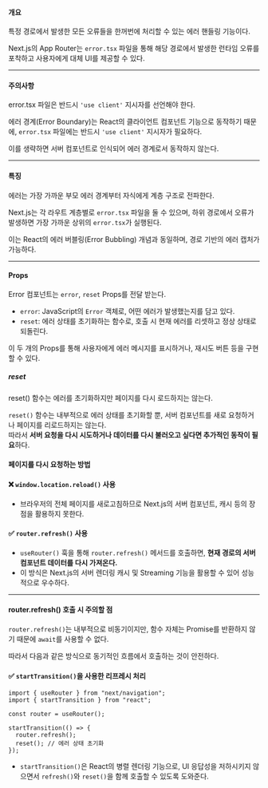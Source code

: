 #### 개요 
특정 경로에서 발생한 모든 오류들을 한꺼번에 처리할 수 있는 에러 핸들링 기능이다.

Next.js의 App Router는 `error.tsx` 파일을 통해 해당 경로에서 발생한 런타임 오류를 포착하고 사용자에게 대체 UI를 제공할 수 있다.

---

#### 주의사항 
error.tsx 파일은 반드시 `'use client'` 지시자를 선언해야 한다.

에러 경계(Error Boundary)는 React의 클라이언트 컴포넌트 기능으로 동작하기 때문에, `error.tsx` 파일에는 반드시 `'use client'` 지시자가 필요하다. 

이를 생략하면 서버 컴포넌트로 인식되어 에러 경계로서 동작하지 않는다.

---
#### 특징
에러는 가장 가까운 부모 에러 경계부터 자식에게 계층 구조로 전파한다.

Next.js는 각 라우트 계층별로 `error.tsx` 파일을 둘 수 있으며, 하위 경로에서 오류가 발생하면 가장 가까운 상위의 `error.tsx`가 실행된다.

이는 React의 에러 버블링(Error Bubbling) 개념과 동일하며, 경로 기반의 에러 캡처가 가능하다.

---

#### Props
Error 컴포넌트는 `error`, `reset` Props를 전달 받는다.

- `error`: JavaScript의 `Error` 객체로, 어떤 에러가 발생했는지를 담고 있다.
- `reset`: 에러 상태를 초기화하는 함수로, 호출 시 현재 에러를 리셋하고 정상 상태로 되돌린다.

이 두 개의 Props를 통해 사용자에게 에러 메시지를 표시하거나, 재시도 버튼 등을 구현할 수 있다.
##### reset
reset() 함수는 에러를 초기화하지만 페이지를 다시 로드하지는 않는다.

`reset()` 함수는 내부적으로 에러 상태를 초기화할 뿐, 서버 컴포넌트를 새로 요청하거나 페이지를 리로드하지는 않는다.  
따라서 **서버 요청을 다시 시도하거나 데이터를 다시 불러오고 싶다면 추가적인 동작이 필요**하다.

#### 페이지를 다시 요청하는 방법
#### ❌ `window.location.reload()` 사용
- 브라우저의 전체 페이지를 새로고침하므로 Next.js의 서버 컴포넌트, 캐시 등의 장점을 활용하지 못한다.
#### ✅ `router.refresh()` 사용
- `useRouter()` 훅을 통해 `router.refresh()` 메서드를 호출하면, **현재 경로의 서버 컴포넌트 데이터를 다시 가져온다.**
- 이 방식은 Next.js의 서버 렌더링 캐시 및 Streaming 기능을 활용할 수 있어 성능적으로 우수하다.
---
#### router.refresh() 호출 시 주의할 점

`router.refresh()`는 내부적으로 비동기이지만, 함수 자체는 Promise를 반환하지 않기 때문에 `await`를 사용할 수 없다. 

따라서 다음과 같은 방식으로 동기적인 흐름에서 호출하는 것이 안전하다.
#### ✅ `startTransition()`을 사용한 리프레시 처리
``` tsx
import { useRouter } from "next/navigation";
import { startTransition } from "react";

const router = useRouter();

startTransition(() => {
  router.refresh();
  reset(); // 에러 상태 초기화
});

```
- `startTransition()`은 React의 병렬 렌더링 기능으로, UI 응답성을 저하시키지 않으면서 `refresh()`와 `reset()`을 함께 호출할 수 있도록 도와준다.
